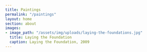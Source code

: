 ```yaml
---
title: Paintings
permalink: "/paintings"
layout: home
section: about
images:
- image_path: "/assets/img/uploads/laying-the-foundations.jpg"
  title: Laying the Foundation
  caption: Laying the Foundation, 2009
---
```


